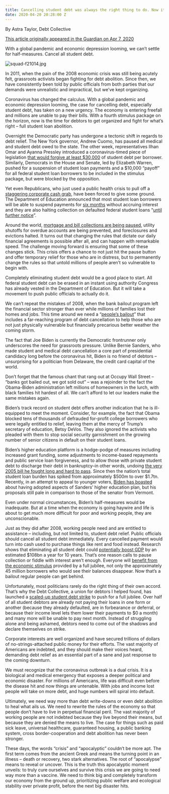 ```yaml
---
title: Cancelling student debt was always the right thing to do. Now it's imperative.
date: 2020-04-20 20:28:00 Z
---
```


By Astra Taylor, Debt Collective

[This article originally appeared in the Guardian on Apr 7, 2020](https://www.theguardian.com/commentisfree/2020/apr/07/cancel-student-debt-coronavirus)

With a global pandemic and economic depression looming, we can’t settle for half-measures. Cancel all student debt.

![squad-f21014.jpg](/uploads/squad-f21014.jpg)

In 2011, when the pain of the 2008 economic crisis was still being acutely felt, grassroots activists began fighting for debt abolition. Since then, we have consistently been told by public officials from both parties that our demands were unrealistic and impractical, but we’ve kept organizing.

Coronavirus has changed the calculus. With a global pandemic and economic depression looming, the case for cancelling debt, especially student debt, has taken on a new urgency. The economy is entering freefall and millions are unable to pay their bills. With a fourth stimulus package on the horizon, now is the time for debtors to get organized and fight for what’s right – full student loan abolition.

Overnight the Democratic party has undergone a tectonic shift in regards to debt relief. The New York governor, Andrew Cuomo, has paused all medical and student debt owed to the state. The other week, representatives Ilhan Omar and Ayanna Pressley introduced a coronavirus-timed piece of legislation [that would forgive at least $30,000](https://www.theroot.com/reps-ilhan-omar-and-ayanna-pressley-propose-massive-st-1842458123) of student debt per borrower. Similarly, Democrats in the House and Senate, led by Elizabeth Warren, pushed for a suspension of student loan payments and a $10,000 “payoff” for all federal student loan borrowers to be included in the stimulus package, but were blocked by the opposition.

Yet even Republicans, who just used a public health crisis to pull off a [staggering corporate cash grab](https://prospect.org/coronavirus/unsanitized-bailouts-tradition-unlike-any-other/), have been forced to give some ground. The Department of Education announced that most student loan borrowers will be able to suspend payments for [six months](https://www.buzzfeednews.com/article/sarahmimms/coronavirus-bill-ends-student-loan-payments-interest-6) without accruing interest and they are also halting collection on defaulted federal student loans “[until further notice](https://www.politico.com/news/2020/03/24/exclusive-devos-halts-collection-of-defaulted-federal-student-loans-146929)”.

Around the world, [mortgage and bill collections are being paused](https://www.bbc.com/news/business-51814481), utility shutoffs for overdue accounts are being prevented, and foreclosures and evictions halted. It turns out that changing the rules that dictate our daily financial agreements is possible after all, and can happen with remarkable speed. The challenge moving forward is ensuring that some of these changes stick. This crisis offers a chance to not just hit the pause button and offer temporary relief for those who are in distress, but to permanently change the rules so that untold millions of people aren’t so vulnerable to begin with.

Completely eliminating student debt would be a good place to start. All federal student debt can be erased in an instant using authority Congress has already vested in the Department of Education. But it will take a movement to push public officials to actually do it.

We can’t repeat the mistakes of 2008, when the bank bailout program left the financial sector stronger than ever while millions of families lost their homes and jobs. This time around we need a “[people’s bailout](https://thepeoplesbailout.org/)” that includes a far-reaching program of debt cancellation to help those who are not just physically vulnerable but financially precarious better weather the coming storm.

The fact that Joe Biden is currently the Democratic frontrunner only underscores the need for grassroots pressure. Unlike Bernie Sanders, who made student and medical debt cancellation a core part of presidential candidacy long before the coronavirus hit, Biden is no friend of debtors – unsurprising for a politician from Delaware, the credit card capital of the world.

Don’t forget that the famous chant that rang out at Occupy Wall Street – “banks got bailed out, we got sold out” – was a rejoinder to the fact the Obama-Biden administration left millions of homeowners in the lurch, with black families hit hardest of all. We can’t afford to let our leaders make the same mistakes again.

Biden’s track record on student debt offers another indication that he is ill-equipped to meet the moment. Consider, for example, the fact that Obama blocked tens of thousands of defrauded for-profit college borrowers who were legally entitled to relief, leaving them at the mercy of Trump’s secretary of education, Betsy DeVos. They also ignored the activists who pleaded with them to stop social security garnishment on the growing number of senior citizens in default on their student loans.

Biden’s higher education platform is a hodge-podge of measures including increased grant funding, some adjustments to income-based repayments and public service loan forgiveness, and to allow those with private student debt to discharge their debt in bankruptcy–in other words, undoing [the very 2005 bill he fought long and hard to pass](https://www.theguardian.com/us-news/2019/dec/02/joe-biden-student-loan-debt-2005-act-2020). Since then the nation’s total student loan burden has spiked from approximately $500m to over $1.7tn. Recently, in an attempt to appeal to younger voters, [Biden has boasted](https://twitter.com/JoeBiden/status/1239280175826731010?s=20) about having adopted aspects of Sanders’ higher education plan, but his proposals still pale in comparison to those of the senator from Vermont.

Even under normal circumstances, Biden’s half-measures would be inadequate. But at a time when the economy is going haywire and life is about to get much more difficult for poor and working people, they are unconscionable.

Just as they did after 2008, working people need and are entitled to assistance – including, but not limited to, student debt relief. Public officials should cancel all student debt immediately. Every cancelled payment would turn into cash used to purchase things like rent and food instead. Research shows that eliminating all student debt could [potentially boost GDP](https://www.cnn.com/2019/06/27/opinions/cancel-college-debt-smarter-richer-taylor/index.html) by an estimated $108bn a year for 10 years. That’s one reason calls to pause collection or fiddle with interest aren’t enough. Everyone will [benefit from the economic stimulus](https://ourfinancialsecurity.org/2020/03/factsheet-cancel-federal-student-loans-to-provide-short-and-long-term-stimulus-amid-pandemic/) provided by a full jubilee, not only the approximately 45 million borrowers who would see their balances disappear. Now that’s a bailout regular people can get behind.

Unfortunately, most politicians rarely do the right thing of their own accord. That’s why the Debt Collective, a union for debtors I helped found, has launched a [scaled-up student debt strike](https://strike.debtcollective.org/) to push for a full jubilee. Over half of all student debtors are already not paying their loans in one form or another (because they already defaulted, are in forbearance or deferral, or because their income level lets them lower their payments to $0 a month) and many more will be unable to pay next month. Instead of struggling alone and being ashamed, debtors need to come out of the shadows and declare themselves on strike.

Corporate interests are well organized and have secured trillions of dollars of no-strings-attached public money for their efforts. The vast majority of Americans are indebted, and they should make their voices heard, demanding debt relief as an essential part of a sane and just response to the coming downturn.

We must recognize that the coronavirus outbreak is a dual crisis. It is a biological and medical emergency that exposes a deeper political and economic disaster. For millions of Americans, life was difficult even before the disease hit and now things are untenable. With jobs and income lost people will take on more debt, and huge numbers will spiral into default.

Ultimately, we need way more than debt write-downs or even debt abolition to heal what ails us. We need to rewrite the rules of the economy so that people don’t have to live in perpetual financial peril. The vast majority of working people are not indebted because they live beyond their means, but because they are denied the means to live. The case for things such as paid sick leave, universal healthcare, guaranteed housing, a public banking system, cross border-cooperation and debt abolition has never been stronger.

These days, the words “crisis” and “apocalyptic” couldn’t be more apt. The first term comes from the ancient Greek and means the turning point in an illness – death or recovery, two stark alternatives. The root of “apocalypse” means to reveal or uncover. This is the truth this apocalyptic moment unveils: to truly cure ourselves and survive this crisis we are going to need way more than a vaccine. We need to think big and completely transform our economy from the ground up, prioritizing public welfare and ecological stability over private profit, before the next big disaster hits.